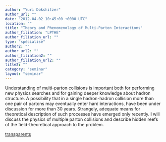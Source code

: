 ```yaml
---
author: "Yuri Dokshitzer"
author_url: ""
date: "2012-04-02 10:45:00 +0000 UTC"
location: ""
title: "Theory and Phenomenology of Multi-Parton Interactions"
author_filiation: "LPTHE"
author_filiation_url: ""
type: "spécialisé"
author2: ""
author_url2: ""
author_filiation2: ""
author_filiation_url2: ""
title2: ""
category: "seminar" 
layout: "seminar"
---
```

Understanding of multi-parton collisions is important both for performing new physics searches and for gaining deeper knowledge about hadron structure. A possibility that in a single hadron-hadron collision more than one pair of partons may eventually enter hard interactions, have been under discussion for more than 30 years. Strangely, adequate means for theoretical description of such processes have emerged only recently. I will discuss the physics of multiple parton collisions and describe hidden reefs of the field-theoretical approach to the problem.

[transparents](images/Communication/seminaires/YuriDokshitzer.pdf)
